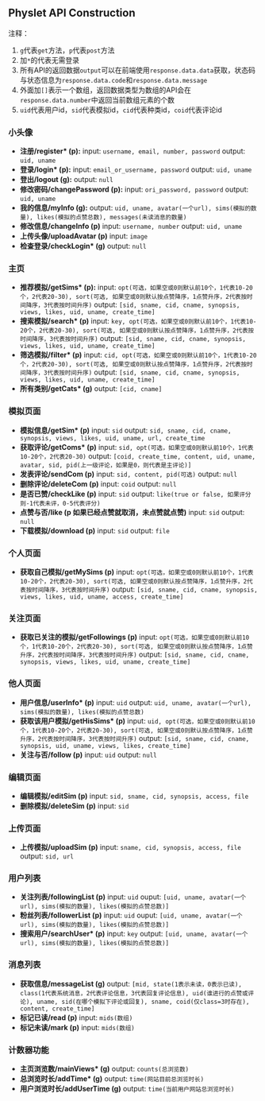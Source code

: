 ## Physlet API Construction
 注释：
 1. `g`代表`get`方法，`p`代表`post`方法
 2. 加`*`的代表无需登录
 3. 所有API的返回数据`output`可以在前端使用`response.data.data`获取，状态码与状态信息为`response.data.code`和`response.data.message`
 4. 外面加`[]`表示一个数组，返回数据类型为数组的API会在`response.data.number`中返回当前数组元素的个数
 5. `uid`代表用户id，`sid`代表模拟id，`cid`代表种类id，`coid`代表评论id

### 小头像
* **注册/register\* (p):**
  input: `username, email, number, password`
  output: `uid, uname`
* **登录/login\* (p):**
  input: `email_or_username, password`
  output: `uid, uname`
* **登出/logout (g):**
  output: `null`
* **修改密码/changePassword (p):**
  input: `ori_password, password`
  output: `uid, uname`
* **我的信息/myInfo (g):**
  output: `uid, uname, avatar(一个url), sims(模拟的数量), likes(模拟的点赞总数), messages(未读消息的数量)`
* **修改信息/changeInfo (p)**
  input: `username, number`
  output: `uid, uname`
* **上传头像/uploadAvatar (p)**
  input: `image`
* **检查登录/checkLogin\* (g)**
  output: `null`

### 主页
* **推荐模拟/getSims\* (p):**
  input: `opt(可选，如果空或0则默认前10个，1代表10-20个，2代表20-30), sort(可选, 如果空或0则默认按点赞降序，1点赞升序，2代表按时间降序，3代表按时间升序)`
  output: `[sid, sname, cid, cname, synopsis, views, likes, uid, uname, create_time]`
* **搜索模拟/search\* (p)**
  input: `key, opt(可选，如果空或0则默认前10个，1代表10-20个，2代表20-30), sort(可选, 如果空或0则默认按点赞降序，1点赞升序，2代表按时间降序，3代表按时间升序)`
  output: `[sid, sname, cid, cname, synopsis, views, likes, uid, uname, create_time]`
* **筛选模拟/filter\* (p)**
  input: `cid, opt(可选，如果空或0则默认前10个，1代表10-20个，2代表20-30), sort(可选, 如果空或0则默认按点赞降序，1点赞升序，2代表按时间降序，3代表按时间升序)`
  output: `[sid, sname, cid, cname, synopsis, views, likes, uid, uname, create_time]`
* **所有类别/getCats\* (g)**
  output: `[cid, cname]`

### 模拟页面
* **模拟信息/getSim\* (p)**
  input: `sid`
  output: `sid, sname, cid, cname, synopsis, views, likes, uid, uname, url, create_time`
* **获取评论/getComs\* (p)**
  input: `sid, opt(可选，如果空或0则默认前10个，1代表10-20个，2代表20-30)`
  output: `[coid, create_time, content, uid, uname, avatar, sid, pid(上一级评论，如果是0，则代表是主评论)]`
* **发表评论/sendCom (p)**
  input: `sid, content, pid(可选)`
  output: `null`
* **删除评论/deleteCom (p)**
  input: `coid`
  output: `null`
* **是否已赞/checkLike (p)**
  input: `sid`
  output: `like(true or false, 如果评分则-1代表未评，0-5代表评分)`
* **点赞与否/like (p 如果已经点赞就取消，未点赞就点赞)**
  input: `sid`
  output: `null`
* **下载模拟/download (p)**
  input: `sid`
  output: `file`

### 个人页面
* **获取自己模拟/getMySims (p)**
  input: `opt(可选，如果空或0则默认前10个，1代表10-20个，2代表20-30), sort(可选, 如果空或0则默认按点赞降序，1点赞升序，2代表按时间降序，3代表按时间升序)`
  output: `[sid, sname, cid, cname, synopsis, views, likes, uid, uname, access, create_time]`

### 关注页面
* **获取已关注的模拟/getFollowings (p)**
  input: `opt(可选，如果空或0则默认前10个，1代表10-20个，2代表20-30), sort(可选, 如果空或0则默认按点赞降序，1点赞升序，2代表按时间降序，3代表按时间升序)`
  output: `[sid, sname, cid, cname, synopsis, views, likes, uid, uname, create_time]`

### 他人页面
* **用户信息/userInfo\* (p)**
  input: `uid`
  output: `uid, uname, avatar(一个url), sims(模拟的数量), likes(模拟的点赞总数)`
* **获取该用户模拟/getHisSims\*  (p)**
  input: `uid, opt(可选，如果空或0则默认前10个，1代表10-20个，2代表20-30), sort(可选, 如果空或0则默认按点赞降序，1点赞升序，2代表按时间降序，3代表按时间升序)`
  output: `[sid, sname, cid, cname, synopsis, uid, uname, views, likes, create_time]`
* **关注与否/follow (p)**
  input: `uid`
  output: `null`

### 编辑页面
* **编辑模拟/editSim (p)**
  input: `sid, sname, cid, synopsis, access, file`
* **删除模拟/deleteSim (p)**
  input: `sid`

### 上传页面
* **上传模拟/uploadSim (p)**
  input: `sname, cid, synopsis, access, file`
  output: `sid, url`

### 用户列表
* **关注列表/followingList (p)**
  input: `uid`
  ouput: `[uid, uname, avatar(一个url), sims(模拟的数量), likes(模拟的点赞总数)]`
* **粉丝列表/followerList (p)**
  input: `uid`
  ouput: `[uid, uname, avatar(一个url), sims(模拟的数量), likes(模拟的点赞总数)]`
* **搜索用户/searchUser\* (p)**
  input: `key`
  output: `[uid, uname, avatar(一个url), sims(模拟的数量), likes(模拟的点赞总数)]`

### 消息列表
* **获取信息/messageList (g)**
  output: `[mid, state(1表示未读，0表示已读), class(1代表系统消息，2代表评论信息，3代表回复评论信息), uid(谁进行的点赞或评论), uname, sid(在哪个模拟下评论或回复), sname, coid(仅class=3时存在), content, create_time]`
* **标记已读/read (p)**
  input: `mids(数组)`
* **标记未读/mark (p)**
  input: `mids(数组)`

### 计数器功能
* **主页浏览数/mainViews\* (g)**
  output: `counts(总浏览数)`
* **总浏览时长/addTime\* (g)**
  output: `time(网站目前总浏览时长)`
* **用户浏览时长/addUserTime (g)**
  output: `time(当前用户网站总浏览时长)`
